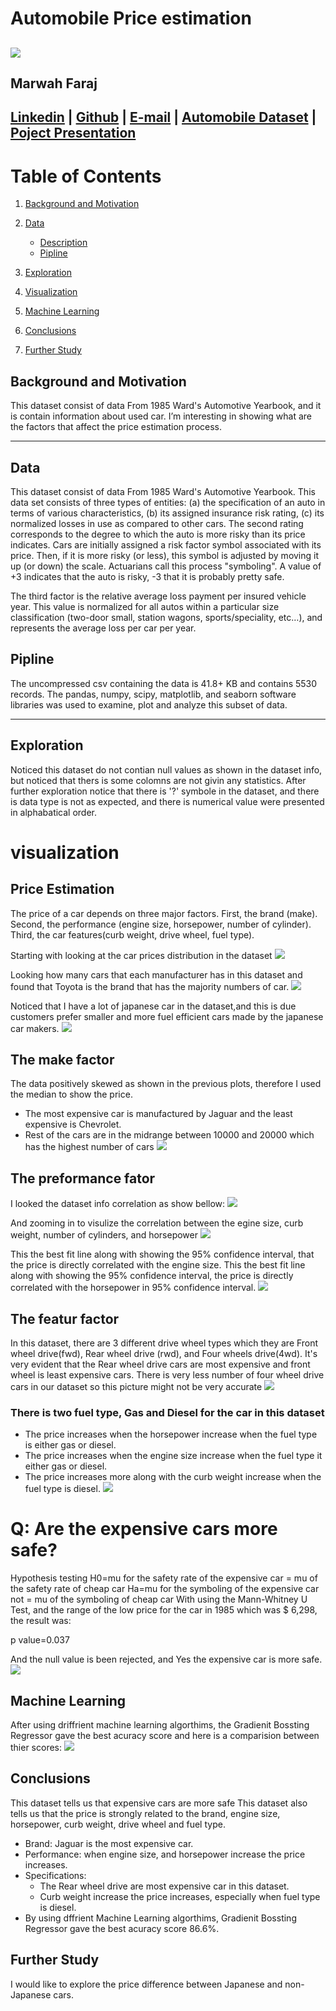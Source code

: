 # Automobile Price estimation
![](image/car_pic.png)
----
## Marwah Faraj<br>

[Linkedin](https://www.linkedin.com/in/marwah-faraj-4272b4203/) | [Github](https://github.com/marwahfaraj) | [E-mail](marwah.faraj777@gmail.com) |
[Automobile Dataset](https://www.kaggle.com/toramky/automobile-dataset) |
[Poject Presentation](https://docs.google.com/presentation/d/1G8wWIvu87-hp_G9o6djAa4zj3Dws-9EIiR377FOOcCs/edit?usp=sharing)
----

# Table of Contents
1. [Background and Motivation](#background-and-motivation)
2. [Data](#data)  
    - [Description](#description)
    - [Pipline](#pipline)  
   
5. [Exploration](#exploration)
6. [Visualization](#visualization)
7. [Machine Learning](#machine-learning)
8. [Conclusions](#Conclusions)
9. [Further Study](#further-study)


## Background and Motivation
This dataset consist of data From 1985 Ward's Automotive Yearbook, and it is contain information about used car. I’m interesting in showing what are the factors that affect the price estimation process.

----

## Data
This dataset consist of data From 1985 Ward's Automotive Yearbook.
This data set consists of three types of entities: (a) the specification of an auto in terms of various characteristics, (b) its assigned insurance risk rating, (c) its normalized losses in use as compared to other cars. The second rating corresponds to the degree to which the auto is more risky than its price indicates. Cars are initially assigned a risk factor symbol associated with its price. Then, if it is more risky (or less), this symbol is adjusted by moving it up (or down) the scale. Actuarians call this process "symboling". A value of +3 indicates that the auto is risky, -3 that it is probably pretty safe.

The third factor is the relative average loss payment per insured vehicle year. This value is normalized for all autos within a particular size classification (two-door small, station wagons, sports/speciality, etc…), and represents the average loss per car per year.<br>

## Pipline
The uncompressed csv containing the data is 41.8+ KB and contains 5530 records. The pandas, numpy, scipy, matplotlib, and seaborn software libraries was used to examine, plot and analyze this subset of data.<br>

----
## Exploration
Noticed this dataset do not contian null values as shown in the dataset info, but noticed that thers is some colomns are not givin any statistics. After further exploration notice that there is '?' symbole in the dataset, and there is data type is not as expected, and there is numerical value were presented in alphabatical order.

# visualization
## Price Estimation
The price of a car depends on three major factors.
First, the brand (make).
Second, the performance (engine size, horsepower, number of cylinder).
Third, the car features(curb weight, drive wheel, fuel type).

Starting with looking at the car prices distribution in the dataset
![](image/price_distribution.png)

Looking how many cars that each manufacturer has in this dataset and found that Toyota is the brand that has the majority numbers of car.
![](image/car_count.png)

Noticed that I have a lot of japanese car in the dataset,and this is due customers prefer smaller and more fuel efficient cars made by the japanese car makers.
![](image/japanese_cars.png)

## The make factor
The data positively skewed as shown in the previous plots, therefore I used  the median to show the price.
- The most expensive car is manufactured by Jaguar and the least expensive is Chevrolet.
- Rest of the cars are in the midrange between 10000 and 20000 which has the highest number of cars
![](image/median_price.png)

## The preformance fator

I looked the dataset info correlation as show bellow:
![](image/full_map.png)

And zooming in to visulize the correlation between the egine size, curb weight, number of cylinders, and horsepower
![](image/zoomed_map.png)

This the best fit line along with showing the 95% confidence interval, that the price is directly correlated with the engine size.
This the best fit line along with showing the 95% confidence interval, the price is directly correlated with the horsepower in 95% confidence interval.
![](image/price_horsepwer_enginsize_corr.png)

## The featur factor
In this dataset, there are 3 different drive wheel types which they are Front wheel drive(fwd), Rear wheel drive (rwd), and Four wheels drive(4wd). It's very evident that the Rear wheel drive cars are most expensive and front wheel is least expensive cars. There is very less number of four wheel drive cars in our dataset so this picture might not be very accurate
![](image/drive_wheel_corr.png)

### There is two fuel type, Gas and Diesel for the car in this dataset
- The price increases when the horsepower increase when the fuel type is either gas or diesel.
- The price increases when the engine size increase when the fuel type it either gas or diesel.
- The price increases more along with the curb weight increase when the fuel type is diesel.
![](image/fuel_type.png)


# Q: Are the expensive cars more safe?
Hypothesis testing
H0=mu for the safety rate of the expensive car = mu of the safety rate of cheap car
Ha=mu for the symboling of the expensive car not = mu of the symboling of cheap car
With using the Mann-Whitney U Test, and the range of the low price for the car in 1985 which was $ 6,298, the result was:

p value=0.037

And the null value is been rejected, and Yes the expensive car is more safe.
![](image/high_low_price.png)

## Machine Learning
After using driffrient machine learning algorthims, the Gradienit Bossting Regressor gave the best acuracy score and here is a comparision between thier scores:
![](image/score_table.png)


## Conclusions
This dataset tells us that expensive cars are more safe
This dataset also tells us that the price is strongly related to the brand, engine size, horsepower, curb weight, drive wheel and fuel type. 
- Brand: Jaguar is the most expensive car.
- Performance: when engine size, and horsepower increase the price increases.
- Specifications:
  - The Rear wheel drive are most expensive car in this dataset.
  - Curb weight increase the price increases, especially when fuel type is diesel.
- By using dffrient Machine Learning algorthims, Gradienit Bossting Regressor gave the best acuracy score 86.6%.
 

## Further Study
I would like to explore the price difference between Japanese and non-Japanese cars.





